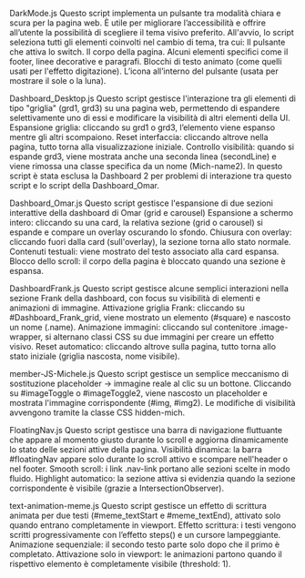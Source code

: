 DarkMode.js
    Questo script implementa un pulsante tra modalità chiara e scura per la pagina web. È utile per migliorare l’accessibilità e offrire all’utente la possibilità di scegliere il tema visivo preferito.
    All'avvio, lo script seleziona tutti gli elementi coinvolti nel cambio di tema, tra cui:
        Il pulsante che attiva lo switch.
        Il corpo della pagina.
        Alcuni elementi specifici come il footer, linee decorative e paragrafi.
        Blocchi di testo animato (come quelli usati per l'effetto digitazione).
        L’icona all’interno del pulsante (usata per mostrare il sole o la luna).

Dashboard_Desktop.js
    Questo script gestisce l'interazione tra gli elementi di tipo "griglia" (grd1, grd3) su una pagina web, permettendo di espandere selettivamente uno di essi e modificare la visibilità di altri elementi della      UI.
    Espansione griglia: cliccando su grd1 o grd3, l’elemento viene espanso mentre gli altri scompaiono.
    Reset interfaccia: cliccando altrove nella pagina, tutto torna alla visualizzazione iniziale.
    Controllo visibilità: quando si espande grd3, viene mostrata anche una seconda linea (secondLine) e viene rimossa una classe specifica da un nome (Mich-name2).
    In questo script è stata esclusa la Dashboard 2 per problemi di interazione tra questo script e lo script della Dashboard_Omar.

Dashboard_Omar.js
    Questo script gestisce l'espansione di due sezioni interattive della dashboard di Omar (grid e carousel)
    Espansione a schermo intero: cliccando su una card, la relativa sezione (grid o carousel) si espande e compare un overlay oscurando lo sfondo.
    Chiusura con overlay: cliccando fuori dalla card (sull'overlay), la sezione torna allo stato normale.
    Contenuti testuali: viene mostrato del testo associato alla card espansa.
    Blocco dello scroll: il corpo della pagina è bloccato quando una sezione è espansa.

DashboardFrank.js
    Questo script gestisce alcune semplici interazioni nella sezione Frank della dashboard, con focus su visibilità di elementi e animazioni di immagine.
    Attivazione griglia Frank: cliccando su #Dashboard_Frank_grid, viene mostrato un elemento (#square) e nascosto un nome (.name).
    Animazione immagini: cliccando sul contenitore .image-wrapper, si alternano classi CSS su due immagini per creare un effetto visivo.
    Reset automatico: cliccando altrove sulla pagina, tutto torna allo stato iniziale (griglia nascosta, nome visibile).

member-JS-Michele.js
    Questo script gestisce un semplice meccanismo di sostituzione placeholder → immagine reale al clic su un bottone.
    Cliccando su #imageToggle o #imageToggle2, viene nascosto un placeholder e mostrata l'immagine corrispondente (#img, #img2).
    Le modifiche di visibilità avvengono tramite la classe CSS hidden-mich.

FloatingNav.js
    Questo script gestisce una barra di navigazione fluttuante che appare al momento giusto durante lo scroll e aggiorna dinamicamente lo stato delle sezioni attive della pagina.
    Visibilità dinamica: la barra #floatingNav appare solo durante lo scroll attivo e scompare nell'header o nel footer.
    Smooth scroll: i link .nav-link portano alle sezioni scelte in modo fluido.
    Highlight automatico: la sezione attiva si evidenzia quando la sezione corrispondente è visibile (grazie a IntersectionObserver).

text-animation-meme.js
    Questo script gestisce un effetto di scrittura animata per due testi (#meme_textStart e #meme_textEnd), attivato solo quando entrano completamente in viewport.
    Effetto scrittura: i testi vengono scritti progressivamente con l’effetto steps() e un cursore lampeggiante.
    Animazione sequenziale: il secondo testo parte solo dopo che il primo è completato.
    Attivazione solo in viewport: le animazioni partono quando il rispettivo elemento è completamente visibile (threshold: 1).
